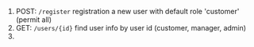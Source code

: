 1. POST: `/register` registration a new user with default role 'customer'  (permit all)
2. GET: `/users/{id}` find user info by user id (customer, manager, admin)
3. 